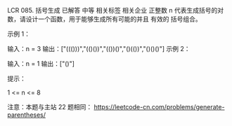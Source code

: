 LCR 085. 括号生成
已解答
中等
相关标签
相关企业
正整数 n 代表生成括号的对数，请设计一个函数，用于能够生成所有可能的并且 有效的 括号组合。

 

示例 1：

输入：n = 3
输出：["((()))","(()())","(())()","()(())","()()()"]
示例 2：

输入：n = 1
输出：["()"]
 

提示：

1 <= n <= 8
 

注意：本题与主站 22 题相同： https://leetcode-cn.com/problems/generate-parentheses/